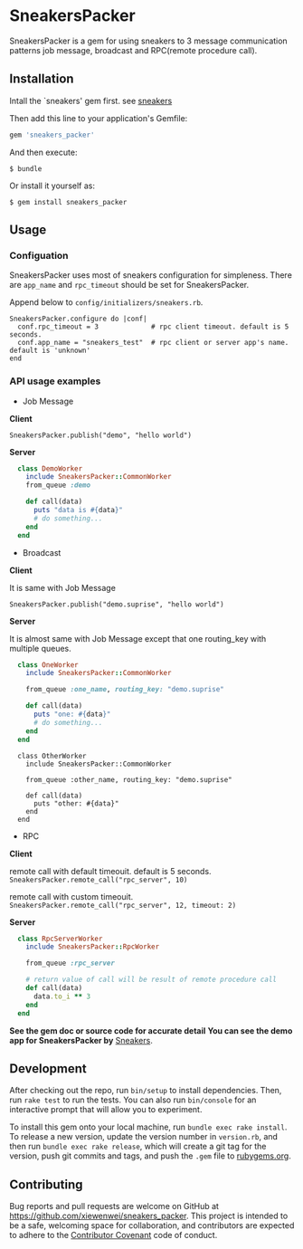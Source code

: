 # SneakersPacker

SneakersPacker is a gem for using sneakers to 3 message communication patterns job message, broadcast and RPC(remote procedure call).

## Installation

Intall the `sneakers' gem first. see [sneakers](https://github.com/jondot/sneakers)

Then add this line to your application's Gemfile:

```ruby
gem 'sneakers_packer'
```

And then execute:

    $ bundle

Or install it yourself as:

    $ gem install sneakers_packer

## Usage

### Configuation

SneakersPacker uses most of sneakers configuration for simpleness.
There are `app_name` and `rpc_timeout` should be set for SneakersPacker.

Append below to `config/initializers/sneakers.rb`.

```
SneakersPacker.configure do |conf|
  conf.rpc_timeout = 3             # rpc client timeout. default is 5 seconds.
  conf.app_name = "sneakers_test"  # rpc client or server app's name. default is 'unknown'
end
```

### API usage examples

- Job Message

**Client**

`SneakersPacker.publish("demo", "hello world")`

**Server**

```ruby
  class DemoWorker
    include SneakersPacker::CommonWorker
    from_queue :demo

    def call(data)
      puts "data is #{data}"
      # do something...
    end
  end
```

- Broadcast

**Client**

It is same with Job Message

`SneakersPacker.publish("demo.suprise", "hello world")`

**Server**

It is almost same with Job Message except that one routing_key with multiple queues.

```ruby
  class OneWorker
    include SneakersPacker::CommonWorker

    from_queue :one_name, routing_key: "demo.suprise"

    def call(data)
      puts "one: #{data}"
      # do something...
    end
  end
```

```
  class OtherWorker
    include SneakersPacker::CommonWorker

    from_queue :other_name, routing_key: "demo.suprise"

    def call(data)
      puts "other: #{data}"
    end
  end
```

- RPC

**Client**

remote call with default timeouit. default is 5 seconds.
`SneakersPacker.remote_call("rpc_server", 10)`

remote call with custom timeouit.
`SneakersPacker.remote_call("rpc_server", 12, timeout: 2)`

**Server**

```ruby
  class RpcServerWorker
    include SneakersPacker::RpcWorker

    from_queue :rpc_server

    # return value of call will be result of remote procedure call
    def call(data)
      data.to_i ** 3
    end
  end
```

**See the gem doc or source code for accurate detail**
**You can see the demo app for SneakersPacker by** [Sneakers](https://github.com/xiewenwei/sneakers_demo).

## Development

After checking out the repo, run `bin/setup` to install dependencies. Then, run `rake test` to run the tests. You can also run `bin/console` for an interactive prompt that will allow you to experiment.

To install this gem onto your local machine, run `bundle exec rake install`. To release a new version, update the version number in `version.rb`, and then run `bundle exec rake release`, which will create a git tag for the version, push git commits and tags, and push the `.gem` file to [rubygems.org](https://rubygems.org).

## Contributing

Bug reports and pull requests are welcome on GitHub at https://github.com/xiewenwei/sneakers_packer. This project is intended to be a safe, welcoming space for collaboration, and contributors are expected to adhere to the [Contributor Covenant](http://contributor-covenant.org) code of conduct.

